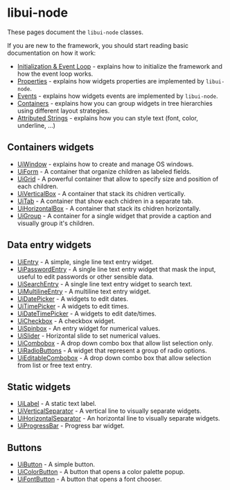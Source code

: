 # libui-node

These pages document the `libui-node` classes.

If you are new to the framework, you should start reading basic documentation on how it work:

* [Initialization & Event Loop](initialization.md) - explains how to initialize the framework and how the event loop works.
* [Properties](properties.md) - explains how widgets properties are implemented by `libui-node`.
* [Events](events.md) - explains how widgets events are implemented by `libui-node`.
* [Containers](containers.md) - explains how you can group widgets in tree hierarchies using different layout strategies.
* [Attributed Strings](attributedstring.md) - explains how you can style text (font, color, underline, ...)


## Containers widgets
* [UiWindow](window.md) - explains how to create and manage OS windows.
* [UiForm](form.md) - A container that organize children as labeled fields.
* [UiGrid](grid.md) - A powerful container that allow to specify size and position of each children.
* [UiVerticalBox](verticalbox.md) - A container that stack its chidren vertically.
* [UiTab](tab.md) - A container that show each chidren in a separate tab.
* [UiHorizontalBox](horizontalbox.md) - A container that stack its chidren horizontally.
* [UiGroup](group.md) - A container for a single widget that provide a caption and visually group it's children.
## Data entry widgets

* [UiEntry](entry.md) - A simple, single line text entry widget.
* [UiPasswordEntry](passwordentry.md) - A single line text entry widget that mask the input, useful to edit passwords or other sensible data.
* [UiSearchEntry](searchentry.md) - A single line text entry widget to search text.
* [UiMultilineEntry](multilineentry.md) - A multiline text entry widget.
* [UiDatePicker](datepicker.md) - A widgets to edit dates.
* [UiTimePicker](timepicker.md) - A widgets to edit times.
* [UiDateTimePicker](datetimepicker.md) - A widgets to edit date/times.
* [UiCheckbox](checkbox.md) - A checkbox widget.
* [UiSpinbox](spinbox.md) - An entry widget for numerical values.
* [UiSlider](slider.md) - Horizontal slide to set numerical values.
* [UiCombobox](combobox.md) - A drop down combo box that allow list selection only.
* [UiRadioButtons](radiobuttons.md) - A widget that represent a group of radio options.
* [UiEditableCombobox](editablecombobox.md) - A drop down combo box that allow selection from list or free text entry.

## Static widgets

* [UiLabel](label.md) - A static text label.
* [UiVerticalSeparator](verticalseparator.md) - A vertical line to visually separate widgets.
* [UiHorizontalSeparator](horizontalseparator.md) - An horizontal line to visually separate widgets.
* [UiProgressBar](progressbar.md) - Progress bar widget.

## Buttons

* [UiButton](button.md) - A simple button.
* [UiColorButton](colorbutton.md) - A button that opens a color palette popup.
* [UiFontButton](fontbutton.md) - A button that opens a font chooser.

